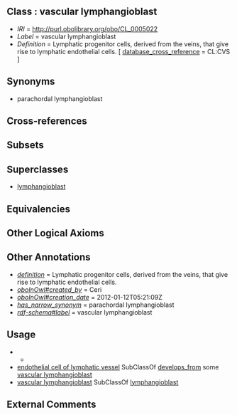 
## Class : vascular lymphangioblast

 * *IRI* = http://purl.obolibrary.org/obo/CL_0005022
 * *Label* = vascular lymphangioblast
 * *Definition* = Lymphatic progenitor cells, derived from the veins, that give rise to lymphatic endothelial cells. [ [database_cross_reference](../../ef/oboInOwl#hasDbXref.md) = CL:CVS ]

## Synonyms

 * parachordal lymphangioblast

## Cross-references


## Subsets


## Superclasses

 * [lymphangioblast](../../CL/20/CL_0005020.md)

## Equivalencies


## Other Logical Axioms


## Other Annotations

 * *[definition](../../IAO/15/IAO_0000115.md)* = Lymphatic progenitor cells, derived from the veins, that give rise to lymphatic endothelial cells.
 * *[oboInOwl#created_by](../../oboInOwl#created/by/oboInOwl#created_by.md)* = Ceri
 * *[oboInOwl#creation_date](../../oboInOwl#creation/te/oboInOwl#creation_date.md)* = 2012-01-12T05:21:09Z
 * *[has_narrow_synonym](../../ym/oboInOwl#hasNarrowSynonym.md)* = parachordal lymphangioblast
 * *[rdf-schema#label](../../el/rdf-schema#label.md)* = vascular lymphangioblast

## Usage

 * -
 * [endothelial cell of lymphatic vessel](../../CL/38/CL_0002138.md) SubClassOf [develops_from](../../RO/02/RO_0002202.md) some [vascular lymphangioblast](../../CL/22/CL_0005022.md)
 * [vascular lymphangioblast](../../CL/22/CL_0005022.md) SubClassOf [lymphangioblast](../../CL/20/CL_0005020.md)

## External Comments

